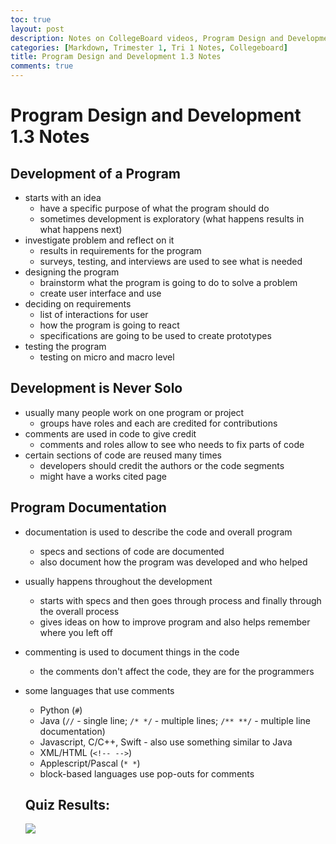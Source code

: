 ```yaml
---
toc: true
layout: post
description: Notes on CollegeBoard videos, Program Design and Development 1.3.
categories: [Markdown, Trimester 1, Tri 1 Notes, Collegeboard]
title: Program Design and Development 1.3 Notes
comments: true
---
```


# Program Design and Development 1.3 Notes

## Development of a Program
- starts with an idea
  - have a specific purpose of what the program should do
  - sometimes development is exploratory (what happens results in what happens next)
- investigate problem and reflect on it
  - results in requirements for the program
  - surveys, testing, and interviews are used to see what is needed
- designing the program
  - brainstorm what the program is going to do to solve a problem
  - create user interface and use
- deciding on requirements
  - list of interactions for user
  - how the program is going to react
  - specifications are going to be used to create prototypes
- testing the program
  - testing on micro and macro level

## Development is Never Solo
- usually many people work on one program or project
  - groups have roles and each are credited for contributions
- comments are used in code to give credit
  - comments and roles allow to see who needs to fix parts of code
- certain sections of code are reused many times
  - developers should credit the authors or the code segments
  - might have a works cited page

## Program Documentation
- documentation is used to describe the code and overall program
  - specs and sections of code are documented
  - also document how the program was developed and who helped
- usually happens throughout the development
  - starts with specs and then goes through process and finally through the overall process
  - gives ideas on how to improve program and also helps remember where you left off
- commenting is used to document things in the code
  - the comments don't affect the code, they are for the programmers
- some languages that use comments
  - Python (`#`)
  - Java (`//` - single line; `/* */` - multiple lines; `/** **/` - multiple line documentation)
  - Javascript, C/C++, Swift - also use something similar to Java
  - XML/HTML (`<!-- -->`)
  - Applescript/Pascal (`* *`)
  - block-based languages use pop-outs for comments

  ## Quiz Results:

  ![]({{site.baseurl}}/images/quiz1.3.png)